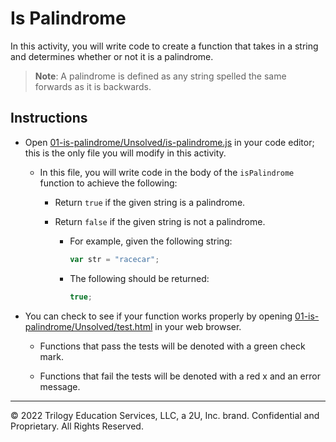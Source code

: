 # Is Palindrome

In this activity, you will write code to create a function that takes in a string and determines whether or not it is a palindrome.

> **Note**: A palindrome is defined as any string spelled the same forwards as it is backwards.

## Instructions

- Open [01-is-palindrome/Unsolved/is-palindrome.js](Unsolved/is-palindrome.js) in your code editor; this is the only file you will modify in this activity.

  - In this file, you will write code in the body of the `isPalindrome` function to achieve the following:

    - Return `true` if the given string is a palindrome.

    - Return `false` if the given string is not a palindrome.

      - For example, given the following string:

        ```js
        var str = "racecar";
        ```

      - The following should be returned:

        ```js
        true;
        ```

- You can check to see if your function works properly by opening [01-is-palindrome/Unsolved/test.html](Unsolved/test.html) in your web browser.

  - Functions that pass the tests will be denoted with a green check mark.

  - Functions that fail the tests will be denoted with a red x and an error message.

---
© 2022 Trilogy Education Services, LLC, a 2U, Inc. brand. Confidential and Proprietary. All Rights Reserved.
